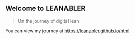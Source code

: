 ## Welcome to LEANABLER
> On the journey of digital lean

You can view my journey at https://leanabler.github.io/html
